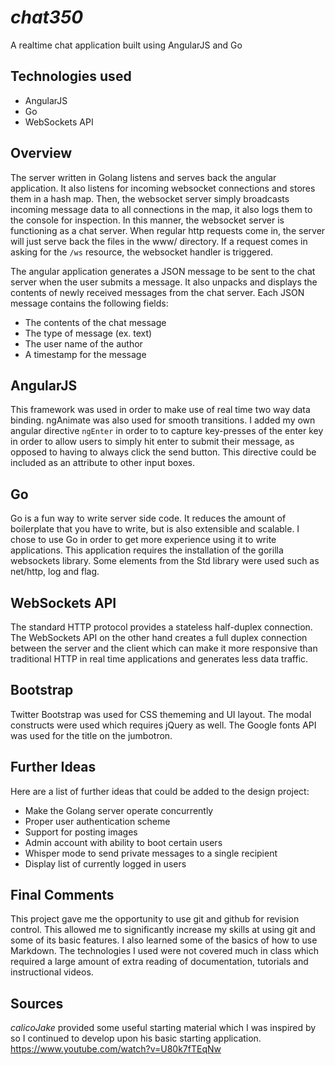 # _*chat350*_
A realtime chat application built using AngularJS and Go

## Technologies used
* AngularJS
* Go
* WebSockets API

## Overview
The server written in Golang listens and serves back the angular application. It
also listens for incoming websocket connections and stores them in a hash map. 
Then, the websocket server simply broadcasts incoming message data to all
connections in the map, it also logs them to the console for inspection. In this
manner, the websocket server is functioning as a chat server. When regular http
requests come in, the server will just serve back the files in the www/ directory.
If a request comes in asking for the `/ws` resource, the websocket handler is
triggered. 

The angular application generates a JSON message to be sent to the chat server
when the user submits a message. It also unpacks and displays the contents of
newly received messages from the chat server. Each JSON message contains the 
following fields:
* The contents of the chat message
* The type of message (ex. text)
* The user name of the author
* A timestamp for the message

## AngularJS
This framework was used in order to make use of real time two way data binding.
ngAnimate was also used for smooth transitions. I added my own angular directive
`ngEnter` in order to to capture key-presses of the enter key in order to allow
users to simply hit enter to submit their message, as opposed to having to always
click the send button. This directive could be included as an attribute to other
input boxes.

## Go
Go is a fun way to write server side code. It reduces the amount of boilerplate
that you have to write, but is also extensible and scalable. I chose to use Go
in order to get more experience using it to write applications. This application
requires the installation of the gorilla websockets library. Some elements from
the Std library were used such as net/http, log and flag.

## WebSockets API
The standard HTTP protocol provides a stateless half-duplex connection. The 
WebSockets API on the other hand creates a full duplex connection between the 
server and the client which can make it more responsive than traditional
HTTP in real time applications and generates less data traffic.

## Bootstrap
Twitter Bootstrap was used for CSS thememing and UI layout. The modal constructs
were used which requires jQuery as well. The Google fonts API was used for the 
title on the jumbotron. 

## Further Ideas
Here are a list of further ideas that could be added to the design project:
* Make the Golang server operate concurrently
* Proper user authentication scheme
* Support for posting images
* Admin account with ability to boot certain users
* Whisper mode to send private messages to a single recipient
* Display list of currently logged in users

## Final Comments
This project gave me the opportunity to use git and github for revision control.
This allowed me to significantly increase my skills at using git and some of its
basic features. I also learned some of the basics of how to use Markdown. The 
technologies I used were not covered much in class which required a large amount 
of extra reading of documentation, tutorials and instructional videos.

## Sources
_calicoJake_ provided some useful starting material which I was inspired by so
I continued to develop upon his basic starting application.
https://www.youtube.com/watch?v=U80k7fTEqNw

